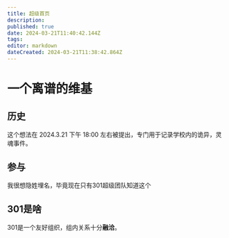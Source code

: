 ```yaml
---
title: 超级首页
description: 
published: true
date: 2024-03-21T11:40:42.144Z
tags: 
editor: markdown
dateCreated: 2024-03-21T11:38:42.864Z
---
```


# 一个离谱的维基
## 历史
这个想法在 2024.3.21 下午 18:00 左右被提出，专门用于记录学校内的诡异，灵魂事件。

## 参与
我很想隐姓埋名，毕竟现在只有301超级团队知道这个

## 301是啥
301是一个友好组织，组内关系十分**融洽**。
